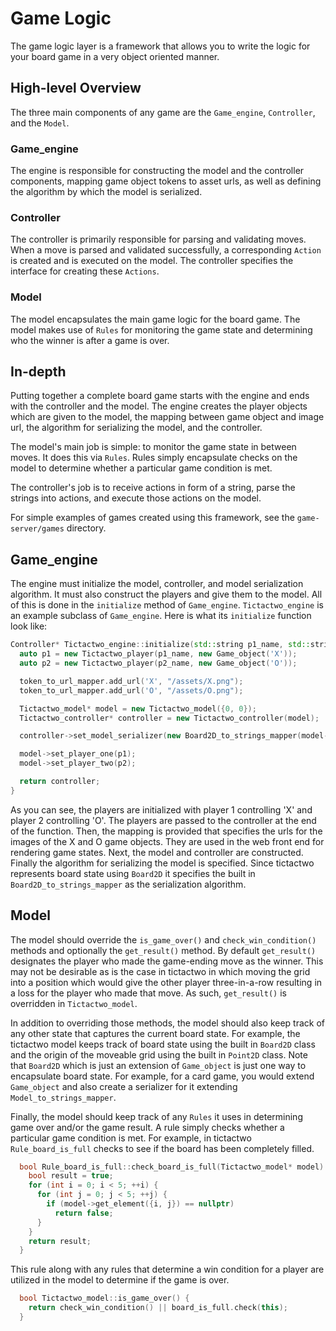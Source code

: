 # Game Logic
The game logic layer is a framework that allows you to write the logic for your
board game in a very object oriented manner.

## High-level Overview
The three main components of any game are the `Game_engine`, `Controller`, and
the `Model`.

### Game_engine
The engine is responsible for constructing the model and the controller
components, mapping game object tokens to asset urls, as well as defining the
algorithm by which the model is serialized.

### Controller
The controller is primarily responsible for parsing and validating moves. When a
move is parsed and validated successfully, a corresponding `Action` is created
and is executed on the model. The controller specifies the interface for
creating these `Actions`.

### Model
The model encapsulates the main game logic for the board game. The model makes
use of `Rules` for monitoring the game state and determining who the winner is
after a game is over. 

## In-depth
Putting together a complete board game starts with the engine and ends with the
controller and the model. The engine creates the player objects which are given
to the model, the mapping between game object and image url, the algorithm for
serializing the model, and the controller.

The model's main job is simple: to monitor the game state in between moves. It
does this via `Rules`. Rules simply encapsulate checks on the model to determine
whether a particular game condition is met.

The controller's job is to receive actions in form of a string, parse the
strings into actions, and execute those actions on the model. 

For simple examples of games created using this framework, see the
`game-server/games` directory.

## Game_engine
The engine must initialize the model, controller, and model serialization
algorithm. It must also construct the players and give them to the model. All of
this is done in the `initialize` method of `Game_engine`. `Tictactwo_engine` is
an example subclass of `Game_engine`. Here is what its `initialize` function
look like:

```c++
Controller* Tictactwo_engine::initialize(std::string p1_name, std::string p2_name) {
  auto p1 = new Tictactwo_player(p1_name, new Game_object('X'));
  auto p2 = new Tictactwo_player(p2_name, new Game_object('O'));

  token_to_url_mapper.add_url('X', "/assets/X.png");
  token_to_url_mapper.add_url('O', "/assets/O.png");

  Tictactwo_model* model = new Tictactwo_model({0, 0});
  Tictactwo_controller* controller = new Tictactwo_controller(model);

  controller->set_model_serializer(new Board2D_to_strings_mapper(model->get_board()));

  model->set_player_one(p1);
  model->set_player_two(p2);

  return controller;
}
``` 

As you can see, the players are initialized with player 1 controlling 'X' and
player 2 controlling 'O'. The players are passed to the controller at the end of
the function. Then, the mapping is provided that specifies the urls for the
images of the X and O game objects. They are used in the web front end for
rendering game states. Next, the model and controller are constructed. Finally
the algorithm for serializing the model is specified. Since tictactwo represents
board state using `Board2D` it specifies the built in
`Board2D_to_strings_mapper` as the serialization algorithm.

## Model
The model should override the `is_game_over()` and `check_win_condition()`
methods and optionally the `get_result()` method. By default `get_result()`
designates the player who made the game-ending move as the winner. This may not
be desirable as is the case in tictactwo in which moving the grid into a
position which would give the other player three-in-a-row resulting in a loss
for the player who made that move. As such, `get_result()` is overridden in
`Tictactwo_model`. 

In addition to overriding those methods, the model should also keep track of any
other state that captures the current board state. For example, the tictactwo
model keeps track of board state using the built in `Board2D` class and the
origin of the moveable grid using the built in `Point2D` class. Note that
`Board2D` which is just an extension of `Game_object` is just one way to
encapsulate board state. For example, for a card game, you would extend
`Game_object` and also create a serializer for it extending
`Model_to_strings_mapper`.

Finally, the model should keep track of any `Rules` it uses in determining game
over and/or the game result. A rule simply checks whether a particular game
condition is met. For example, in tictactwo `Rule_board_is_full` checks to see
if the board has been completely filled.

```c++
  bool Rule_board_is_full::check_board_is_full(Tictactwo_model* model) {
    bool result = true;
    for (int i = 0; i < 5; ++i) {
      for (int j = 0; j < 5; ++j) {
        if (model->get_element({i, j}) == nullptr)
          return false;
      }
    }
    return result;
  }
```

This rule along with any rules that determine a win condition for a player are
utilized in the model to determine if the game is over.

```c++
  bool Tictactwo_model::is_game_over() {
    return check_win_condition() || board_is_full.check(this);
  }
```
